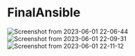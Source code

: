 # FinalAnsible
![Screenshot from 2023-06-01 22-06-44](https://github.com/SaptArm/FinalAnsible/assets/129938847/a1c40f64-a17d-4f9d-88f4-9ac0f824b3b0)
![Screenshot from 2023-06-01 22-09-31](https://github.com/SaptArm/FinalAnsible/assets/129938847/e38ef406-acdc-4fec-9812-cafbbabcde97)
![Screenshot from 2023-06-01 22-11-12](https://github.com/SaptArm/FinalAnsible/assets/129938847/96b729d2-89cb-462c-bec9-d43cbafb4f25)
